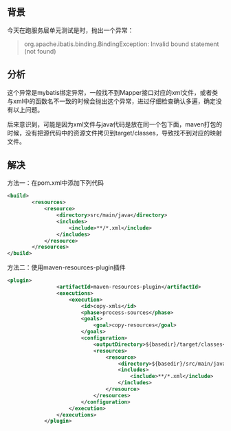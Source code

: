 背景
---
今天在跑服务层单元测试是时，抛出一个异常：
> org.apache.ibatis.binding.BindingException: Invalid bound statement (not found)

分析
---


这个异常是mybatis绑定异常，一般找不到Mapper接口对应的xml文件，或者类与xml中的函数名不一致的时候会抛出这个异常，进过仔细检查确认多遍，确定没有以上问题。

后来意识到，可能是因为xml文件与java代码是放在同一个包下面，maven打包的时候，没有把源代码中的资源文件拷贝到target/classes，导致找不到对应的映射文件。

解决
---
方法一：在pom.xml中添加下列代码
```xml
<build>
		<resources>
			<resource>
				<directory>src/main/java</directory>
				<includes>
					<include>**/*.xml</include>
				</includes>
			</resource>
		</resources>
</build>
```

方法二：使用maven-resources-plugin插件
```xml
<plugin>
				<artifactId>maven-resources-plugin</artifactId>
				<executions>
					<execution>
						<id>copy-xmls</id>
						<phase>process-sources</phase>
						<goals>
							<goal>copy-resources</goal>
						</goals>
						<configuration>
							<outputDirectory>${basedir}/target/classes</outputDirectory>
							<resources>
								<resource>
									<directory>${basedir}/src/main/java</directory>
									<includes>
										<include>**/*.xml</include>
									</includes>
								</resource>
							</resources>
						</configuration>
					</execution>
				</executions>
			</plugin>
```

